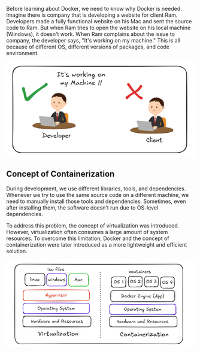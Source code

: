 Before learning about Docker, we need to know why Docker is needed. Imagine there is  company that is developing a website for client Ram. Developers made a fully functional website on his Mac and sent the source code to Ram. But when Ram tries to open the website on his local machine (Windows), it doesn't work. When Ram complains about the issue to company, the developer says, "It's working on my machine." This is all because of different OS, different versions of packages, and code environment.

![Most Common Problem of IT industry](https://github.com/cybercena/Static-assets/blob/main/Docker/its_working.png?raw=true)

## Concept of Containerization
During development, we use different libraries, tools, and dependencies. Whenever we try to use the same source code on a different machine, we need to manually install those tools and dependencies. Sometimes, even after installing them, the software doesn’t run due to OS-level dependencies.

To address this problem, the concept of virtualization was introduced. However, virtualization often consumes a large amount of system resources. To overcome this limitation, Docker and the concept of containerization were later introduced as a more lightweight and efficient solution.

![Virtualization vs Container](https://github.com/cybercena/Static-assets/blob/main/Docker/virtualization_vs_container.png?raw=true)


